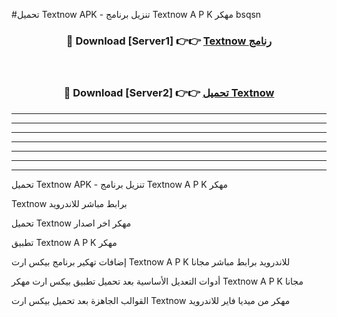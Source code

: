 #تحميل Textnow  APK - تنزيل برنامج Textnow  A P K مهكر bsqsn 



<div align="center">
<h3>🔴 Download [Server1] 👉👉 <a href="https://apkdownload10.web.app/?title=Textnow ">Textnow  رنامج</a></h3><br>

<h3>🔴 Download [Server2] 👉👉 <a href="https://apkdownload10.web.app/?title=Textnow ">تحميل Textnow  </a></h3>
</div>


----------------------------------------------------------

----------------------------------------------------------

----------------------------------------------------------

----------------------------------------------------------

----------------------------------------------------------

----------------------------------------------------------

----------------------------------------------------------

تحميل Textnow  APK - تنزيل برنامج Textnow  A P K مهكر

Textnow  برابط مباشر للاندرويد

تحميل Textnow  مهكر اخر اصدار

تطبيق Textnow  A P K مهكر

إضافات تهكير برنامج بيكس ارت Textnow  A P K للاندرويد برابط مباشر مجانا

أدوات التعديل الأساسية بعد تحميل تطبيق بيكس ارت مهكر Textnow  A P K مجانا

القوالب الجاهزة بعد تحميل بيكس ارت Textnow  مهكر من ميديا فاير للاندرويد


